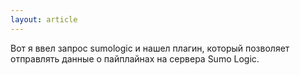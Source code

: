 ```yaml
---
layout: article
---
```

Вот я ввел запрос sumologic и нашел плагин, который позволяет отправлять данные о пайплайнах на сервера Sumo Logic.
